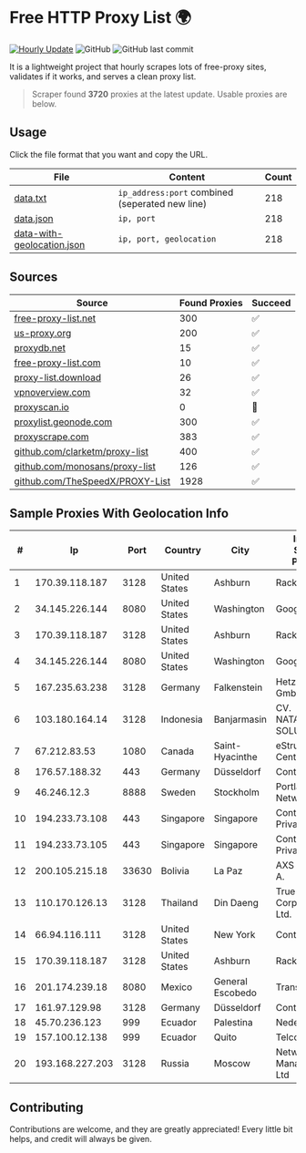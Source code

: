 
# Free HTTP Proxy List 🌍

[![Hourly Update](https://github.com/mertguvencli/http-proxy-list/actions/workflows/main.yml/badge.svg?branch=main)](https://github.com/mertguvencli/http-proxy-list/actions/workflows/main.yml)
![GitHub](https://img.shields.io/github/license/mertguvencli/http-proxy-list)
![GitHub last commit](https://img.shields.io/github/last-commit/mertguvencli/http-proxy-list)

It is a lightweight project that hourly scrapes lots of free-proxy sites, validates if it works, and serves a clean proxy list.


> Scraper found **3720** proxies at the latest update. Usable proxies are below.

## Usage

Click the file format that you want and copy the URL.


|File|Content|Count|
|----|-------|-----|
|[data.txt](https://raw.githubusercontent.com/mertguvencli/http-proxy-list/main/proxy-list/data.txt)|`ip_address:port` combined (seperated new line)|218|
|[data.json](https://raw.githubusercontent.com/mertguvencli/http-proxy-list/main/proxy-list/data.json)|`ip, port`|218|
|[data-with-geolocation.json](https://raw.githubusercontent.com/mertguvencli/http-proxy-list/main/proxy-list/data-with-geolocation.json)|`ip, port, geolocation`|218|

## Sources

|Source|Found Proxies|Succeed|
|------|-------------|-------|
|[free-proxy-list.net](https://free-proxy-list.net)|300|✅|
|[us-proxy.org](https://www.us-proxy.org)|200|✅|
|[proxydb.net](http://proxydb.net)|15|✅|
|[free-proxy-list.com](https://free-proxy-list.com/?page=&port=&type%5B%5D=http&type%5B%5D=https&up_time=0&search=Search)|10|✅|
|[proxy-list.download](https://www.proxy-list.download/HTTP)|26|✅|
|[vpnoverview.com](https://vpnoverview.com/privacy/anonymous-browsing/free-proxy-servers)|32|✅|
|[proxyscan.io](https://www.proxyscan.io)|0|🚫|
|[proxylist.geonode.com](https://proxylist.geonode.com/api/proxy-list?limit=300&page=1&sort_by=lastChecked&sort_type=desc&protocols=http,https)|300|✅|
|[proxyscrape.com](https://api.proxyscrape.com/v2/?request=displayproxies&protocol=http&timeout=10000&country=all&ssl=all&anonymity=all)|383|✅|
|[github.com/clarketm/proxy-list](https://raw.githubusercontent.com/clarketm/proxy-list/master/proxy-list-raw.txt)|400|✅|
|[github.com/monosans/proxy-list](https://raw.githubusercontent.com/monosans/proxy-list/main/proxies/http.txt)|126|✅|
|[github.com/TheSpeedX/PROXY-List](https://raw.githubusercontent.com/TheSpeedX/PROXY-List/master/http.txt)|1928|✅|


## Sample Proxies With Geolocation Info

|#|Ip|Port|Country|City|Internet Service Provider|
|-|--|----|-------|----|-------------------------|
|1|170.39.118.187|3128|United States|Ashburn|Rackdog, LLC|
|2|34.145.226.144|8080|United States|Washington|Google LLC|
|3|170.39.118.187|3128|United States|Ashburn|Rackdog, LLC|
|4|34.145.226.144|8080|United States|Washington|Google LLC|
|5|167.235.63.238|3128|Germany|Falkenstein|Hetzner Online GmbH|
|6|103.180.164.14|3128|Indonesia|Banjarmasin|CV. NATANETWORK SOLUTION|
|7|67.212.83.53|1080|Canada|Saint-Hyacinthe|eStruxture Data Centers Inc.|
|8|176.57.188.32|443|Germany|Düsseldorf|Contabo GmbH|
|9|46.246.12.3|8888|Sweden|Stockholm|Portlane Network|
|10|194.233.73.108|443|Singapore|Singapore|Contabo Asia Private Limited|
|11|194.233.73.105|443|Singapore|Singapore|Contabo Asia Private Limited|
|12|200.105.215.18|33630|Bolivia|La Paz|AXS Bolivia S. A.|
|13|110.170.126.13|3128|Thailand|Din Daeng|True Internet Corporation CO. Ltd.|
|14|66.94.116.111|3128|United States|New York|Contabo Inc.|
|15|170.39.118.187|3128|United States|Ashburn|Rackdog, LLC|
|16|201.174.239.18|8080|Mexico|General Escobedo|Transtelco Inc|
|17|161.97.129.98|3128|Germany|Düsseldorf|Contabo GmbH|
|18|45.70.236.123|999|Ecuador|Palestina|Nedetel S.A.|
|19|157.100.12.138|999|Ecuador|Quito|Telconet S.A|
|20|193.168.227.203|3128|Russia|Moscow|Network Management Ltd|



## Contributing

Contributions are welcome, and they are greatly appreciated! Every
little bit helps, and credit will always be given.

